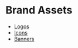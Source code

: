 # Brand Assets

- [Logos](https://assets.avex.id/logos)
- [Icons](https://assets.avex.id/icons)
- [Banners](https://assets.avex.id/banners)
